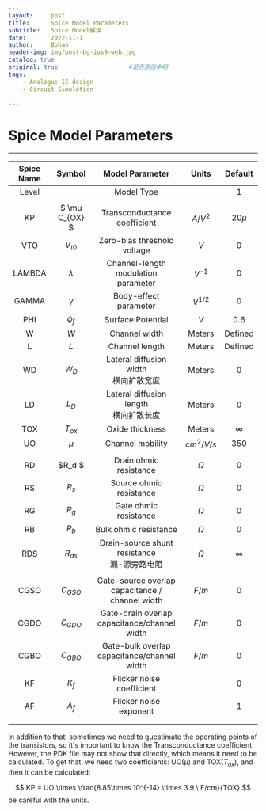 ```yaml
---
layout:     post
title:      Spice Model Parameters
subtitle:   Spice Model解读
date:       2022-11-1
author:     Bohao
header-img: img/post-bg-ios9-web.jpg
catalog: true
original: true                    #是否原创申明
tags:
    - Analogue IC design
    - Circuit Simulation

---
```




# Spice Model Parameters

---

| Spice Name |    Symbol    |                    Model Parameter                    |   Units   | Default  |
| :--------: | :----------: | :---------------------------------------------------: | :-------: | :------: |
|   Level    |              |                      Model Type                       |           |    1     |
|            |              |                                                       |           |          |
|     KP     | $ \mu C_{OX} $ |             Transconductance coefficient              |  $A/V^2$  | 20$\mu$  |
|    VTO     |   $V_{t0}$   |              Zero-bias threshold voltage              |    $V$    |    0     |
|   LAMBDA   |  $\lambda$   |       Channel-length modulation <br />parameter       | $V^{-1}$  |    0     |
|   GAMMA    |   $\gamma$   |                 Body-effect parameter                 | $V^{1/2}$ |    0     |
|    PHI     |   $\phi_f$   |                   Surface Potential                   |    $V$    |   0.6    |
|     W      |     $W$      |                     Channel width                     |  Meters   | Defined  |
|     L      |     $L$      |                    Channel length                     |  Meters   | Defined  |
|     WD     |    $W_D$     |       Lateral diffusion width<br />横向扩散宽度       |  Meters   |    0     |
|     LD     |    $L_D$     |      Lateral diffusion length<br />横向扩散长度       |  Meters   |    0     |
|    TOX     |   $T_{ox}$   |                    Oxide thickness                    |  Meters   | $\infty$ |
|     UO     |   $\mu$      |                   Channel mobility                  | $cm^2/V/s$  |  350     |
|               |   |    |   |   |
|     RD     |    $R_d $    |                Drain ohmic resistance                 | $\Omega$  |    0     |
|     RS     |    $R_s$     |                Source ohmic resistance                | $\Omega$  |    0     |
|     RG     |    $R_g$     |                 Gate ohmic resistance                 | $\Omega$  |    0     |
|     RB     |    $R_b$     |                 Bulk ohmic resistance                 | $\Omega$  |    0     |
|    RDS     |   $R_{ds}$   |   Drain-source shunt resistance<br />漏-源旁路电阻    | $\Omega$  | $\infty$ |
|            |              |                                                       |           |          |
|    CGSO    |  $C_{GSO}$   | Gate-source overlap <br />capacitance / channel width |   $F/m$   |    0     |
|    CGDO    |  $C_{GDO}$   |  Gate-drain overlap <br />capacitance/channel width   |   $F/m$   |    0     |
|    CGBO    |  $C_{GBO}$   |   Gate-bulk overlap <br />capacitance/channel width   |   $F/m$   |    0     |
|     KF     |    $K_f$     |               Flicker noise coefficient               |           |    0     |
|     AF     |    $A_f$     |                Flicker noise exponent                 |           |    1     |
|            |              |                                                       |           |          |
|            |              |                                                       |           |          |

In addition to that, sometimes we need to guestimate the operating points of the transistors, so it's important to know the Transconductance coefficient. However, the PDK file may not show that directly, which means it need to be calculated. To get that, we need two coefficients: UO($\mu$) and TOX($T_{ox}$), and then it can be calculated:

$$
KP = UO \times \frac{8.85\times 10^{-14} \times 3.9 \ F/cm}{TOX}
$$
be careful with the units.



